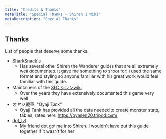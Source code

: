 ```yaml
---
title: "Credits & Thanks"
metaTitle: "Special Thanks - Shiren 1 Wiki"
metaDescription: "Special Thanks"
---
```


## Thanks

List of people that deserve some thanks.

- [SharkSnack's](https://github.com/SharkSnack)
  - Has several other Shiren the Wanderer guides that are all extremely well documented.
  It gave me something to shoot for! I used the same format and styling so anyone
  familiar with his great work would feel familiar with this guide.
- Maintainers of the [SFC シレンwiki](https://seesaawiki.jp/shiren1/)
  - Over the years they have extensively documented this game very well
- オヤジ戦車: "Oyaji Tank"
  - Oyaji Tank has provided all the data needed to create monster stats, tables,
  rates here: <https://oyasen20.tripod.com/>
- [dot_lvl](https://dot-lvl.bsky.social)
  - My friend dot got me into Shiren. I wouldn't have put this guide together if
  it wasn't for her

